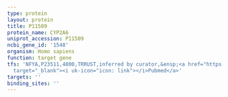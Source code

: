 ```yaml
---
type: protein
layout: protein
title: P11509
protein_name: CYP2A6
uniprot_accession: P11509
ncbi_gene_id: '1548'
organism: Homo sapiens
function: target gene
tfs: 'NFYA,P23511,4800,TRRUST,inferred by curator,&ensp;<a href="https://www.ncbi.nlm.nih.gov/pubmed/?term=15247629%5Buid%5D"
  target="_blank"><i uk-icon="icon: link"></i>Pubmed</a>'
targets: ''
binding_sites: ''
---
```

